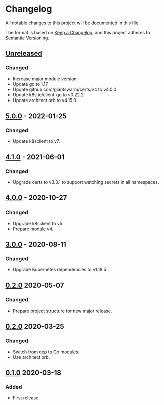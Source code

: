 # Changelog

All notable changes to this project will be documented in this file.

The format is based on [Keep a Changelog](https://keepachangelog.com/en/1.0.0/),
and this project adheres to [Semantic Versioning](https://semver.org/spec/v2.0.0.html).



## [Unreleased]

### Changed

- Increase major module version
- Update go to 1.17
- Update github.com/giantswarm/certs/v4 to v4.0.0
- Update k8s.io/client-go to v0.22.2
- Update architect orb to v4.15.0

## [5.0.0] - 2022-01-25

### Changed

- Update k8sclient to v7.

## [4.1.0] - 2021-06-01

### Changed

- Upgrade certs to v3.3.1 to support watching secrets in all namespaces.

## [4.0.0] - 2020-10-27

### Changed

- Upgrade k8sclient to v5.
- Prepare module v4.

## [3.0.0] - 2020-08-11

### Changed

- Upgrade Kubernetes dependencies to v1.18.5

## [0.2.0] 2020-05-07

### Changed

- Prepare project structure for new major release.



## [0.2.0] 2020-03-25

### Changed

- Switch from dep to Go modules.
- Use architect orb.



## [0.1.0] 2020-03-18

### Added

- First release.



[Unreleased]: https://github.com/giantswarm/tenantcluster/compare/v5.0.0...HEAD
[5.0.0]: https://github.com/giantswarm/tenantcluster/compare/v4.1.0...v5.0.0
[4.1.0]: https://github.com/giantswarm/tenantcluster/compare/v4.0.0...v4.1.0
[4.0.0]: https://github.com/giantswarm/tenantcluster/compare/v3.0.0...v4.0.0
[3.0.0]: https://github.com/giantswarm/tenantcluster/compare/v2.0.0...v3.0.0
[2.0.0]: https://github.com/giantswarm/tenantcluster/compare/v0.2.0...v2.0.0
[0.2.0]: https://github.com/giantswarm/tenantcluster/compare/v0.1.0...v0.2.0

[0.1.0]: https://github.com/giantswarm/tenantcluster/releases/tag/v0.1.0

